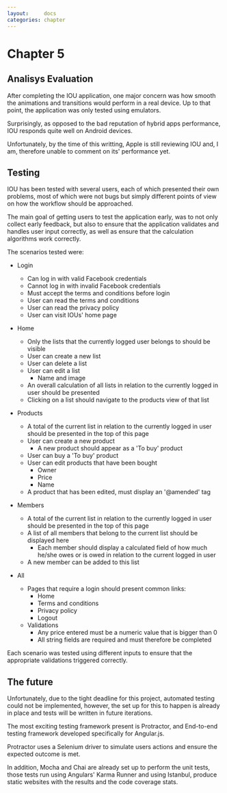```yaml
---
layout:     docs
categories: chapter
---
```


# Chapter 5

## Analisys Evaluation

After completing the IOU application, one major concern was how smooth the animations and transitions would perform in a real device. Up to that point, the application was only tested using emulators.

Surprisingly, as opposed to the bad reputation of hybrid apps performance, IOU responds quite well on Android devices.

Unfortunately, by the time of this writting, Apple is still reviewing IOU and, I am, therefore unable to comment on its' performance yet.

## Testing

IOU has been tested with several users, each of which presented their own problems, most of which were not bugs but simply different points of view on how the workflow should be approached.

The main goal of getting users to test the application early, was to not only collect early feedback, but also to ensure that the application validates and handles user input correctly, as well as ensure that the calculation algorithms work correctly.

The scenarios tested were:

- Login
  - Can log in with valid Facebook credentials
  - Cannot log in with invalid Facebook credentials
  - Must accept the terms and conditions before login
  - User can read the terms and conditions
  - User can read the privacy policy
  - User can visit IOUs' home page

- Home
  - Only the lists that the currently logged user belongs to should be visible
  - User can create a new list
  - User can delete a list
  - User can edit a list
    - Name and image
  - An overall calculation of all lists in relation to the currently logged in user should be presented
  - Clicking on a list should navigate to the products view of that list

- Products
  - A total of the current list in relation to the currently logged in user should be presented in the top of this page
  - User can create a new product
    - A new product should appear as a 'To buy' product
  - User can buy a 'To buy' product
  - User can edit products that have been bought
    - Owner
    - Price
    - Name
  - A product that has been edited, must display an '@amended' tag

- Members
  - A total of the current list in relation to the currently logged in user should be presented in the top of this page
  - A list of all members that belong to the current list should be displayed here
    - Each member should display a calculated field of how much he/she owes or is owed in relation to the current logged in user
  - A new member can be added to this list

- All
  - Pages that require a login should present common links:
    - Home
    - Terms and conditions
    - Privacy policy
    - Logout
  - Validations
    - Any price entered must be a numeric value that is bigger than 0
    - All string fields are required and must therefore be completed

Each scenario was tested using different inputs to ensure that the appropriate validations triggered correctly.

## The future

Unfortunately, due to the tight deadline for this project, automated testing could not be implemented, however, the set up for this to happen is already in place and tests will be written in future iterations.

The most exciting testing framework present is Protractor, and End-to-end testing framework developed specifically for Angular.js.

Protractor uses a Selenium driver to simulate users actions and ensure the expected outcome is met.

In addition, Mocha and Chai are already set up to perform the unit tests, those tests run using Angulars' Karma Runner and using Istanbul, produce static websites with the results and the code coverage stats.
